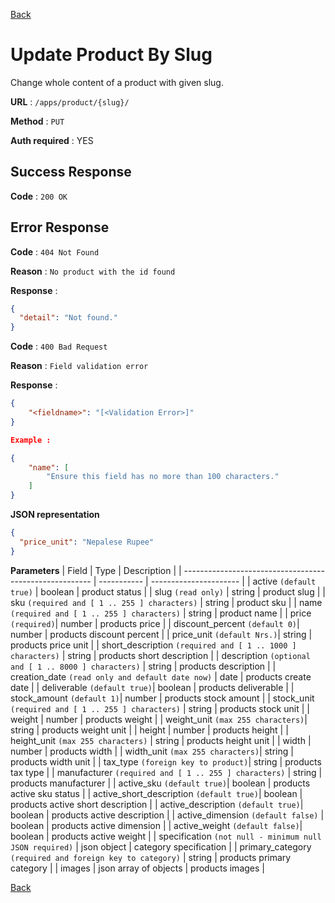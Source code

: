 [Back](../README.md)

# Update Product By Slug

Change whole content of a product with given slug.

**URL** : `/apps/product/{slug}/`

**Method** : `PUT`

**Auth required** : YES

## Success Response

**Code** : `200 OK`

## Error Response

**Code** : `404 Not Found`

**Reason** : `No product with the id found`

**Response** :

```json
{
  "detail": "Not found."
}
```

**Code** : `400 Bad Request`

**Reason** : `Field validation error`

**Response** :

```json
{
    "<fieldname>": "[<Validation Error>]"
}

Example :

{
    "name": [
        "Ensure this field has no more than 100 characters."
    ]
}
```

**JSON representation**

```json
{
  "price_unit": "Nepalese Rupee"
}
```

**Parameters**
| Field | Type | Description |
| ------------------------------------------------------- | ----------- | ---------------------- |
| active `(default true)` | boolean | product status |
| slug `(read only)` | string | product slug |
| sku `(required and [ 1 .. 255 ] characters)` | string | product sku |
| name `(required and [ 1 .. 255 ] characters)` | string | product name |
| price `(required)`| number | products price |
| discount_percent `(default 0)`| number | products discount percent |
| price_unit `(default Nrs.)`| string | products price unit |
| short_description `(required and [ 1 .. 1000 ] characters)` | string | products short description |
| description `(optional and [ 1 .. 8000 ] characters)` | string | products description |
| creation_date `(read only and default date now)` | date | products create date |
| deliverable `(default true)`| boolean | products deliverable |
| stock_amount `(default 1)`| number | products stock amount |
| stock_unit `(required and [ 1 .. 255 ] characters)` | string | products stock unit |
| weight | number | products weight |
| weight_unit `(max 255 characters)`| string | products weight unit |
| height | number | products height |
| height_unit `(max 255 characters)` | string | products height unit |
| width | number | products width |
| width_unit `(max 255 characters)`| string | products width unit |
| tax_type `(foreign key to product)`| string | products tax type |
| manufacturer `(required and [ 1 .. 255 ] characters)` | string | products manufacturer |
| active_sku `(default true)`| boolean | products active sku status |
| active_short_description `(default true)`| boolean | products active short description |
| active_description `(default true)`| boolean | products active description |
| active_dimension `(default false)` | boolean | products active dimension |
| active_weight `(default false)`| boolean | products active weight |
| specification `(not null - minimum null JSON required)` | json object | category specification |
| primary_category `(required and foreign key to category)` | string | products primary category |
| images | json array of objects | products images |

[Back](../README.md)
